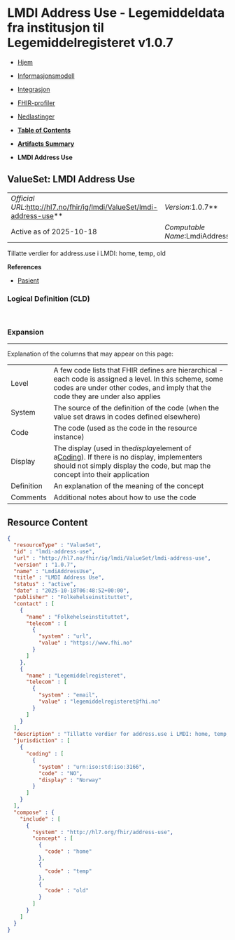 # LMDI Address Use - Legemiddeldata fra institusjon til Legemiddelregisteret v1.0.7

*  [Hjem](index.md) 
*  [Informasjonsmodell](informasjonsmodell.md) 
*  [Integrasjon](integrasjon.md) 
*  [FHIR-profiler](profiler.md) 
*  [Nedlastinger](nedlastinger.md) 

* [**Table of Contents**](toc.md)
* [**Artifacts Summary**](artifacts.md)
* **LMDI Address Use**

## ValueSet: LMDI Address Use 

| | |
| :--- | :--- |
| *Official URL*:http://hl7.no/fhir/ig/lmdi/ValueSet/lmdi-address-use** | *Version*:1.0.7** |
| Active as of 2025-10-18 | *Computable Name*:LmdiAddressUse |

 
Tillatte verdier for address.use i LMDI: home, temp, old 

 **References** 

* [Pasient](StructureDefinition-lmdi-patient.md)

### Logical Definition (CLD)

 

### Expansion

-------

 Explanation of the columns that may appear on this page: 

| | |
| :--- | :--- |
| Level | A few code lists that FHIR defines are hierarchical - each code is assigned a level. In this scheme, some codes are under other codes, and imply that the code they are under also applies |
| System | The source of the definition of the code (when the value set draws in codes defined elsewhere) |
| Code | The code (used as the code in the resource instance) |
| Display | The display (used in the*display*element of a[Coding](http://hl7.org/fhir/R4/datatypes.html#Coding)). If there is no display, implementers should not simply display the code, but map the concept into their application |
| Definition | An explanation of the meaning of the concept |
| Comments | Additional notes about how to use the code |



## Resource Content

```json
{
  "resourceType" : "ValueSet",
  "id" : "lmdi-address-use",
  "url" : "http://hl7.no/fhir/ig/lmdi/ValueSet/lmdi-address-use",
  "version" : "1.0.7",
  "name" : "LmdiAddressUse",
  "title" : "LMDI Address Use",
  "status" : "active",
  "date" : "2025-10-18T06:48:52+00:00",
  "publisher" : "Folkehelseinstituttet",
  "contact" : [
    {
      "name" : "Folkehelseinstituttet",
      "telecom" : [
        {
          "system" : "url",
          "value" : "https://www.fhi.no"
        }
      ]
    },
    {
      "name" : "Legemiddelregisteret",
      "telecom" : [
        {
          "system" : "email",
          "value" : "legemiddelregisteret@fhi.no"
        }
      ]
    }
  ],
  "description" : "Tillatte verdier for address.use i LMDI: home, temp, old",
  "jurisdiction" : [
    {
      "coding" : [
        {
          "system" : "urn:iso:std:iso:3166",
          "code" : "NO",
          "display" : "Norway"
        }
      ]
    }
  ],
  "compose" : {
    "include" : [
      {
        "system" : "http://hl7.org/fhir/address-use",
        "concept" : [
          {
            "code" : "home"
          },
          {
            "code" : "temp"
          },
          {
            "code" : "old"
          }
        ]
      }
    ]
  }
}

```
